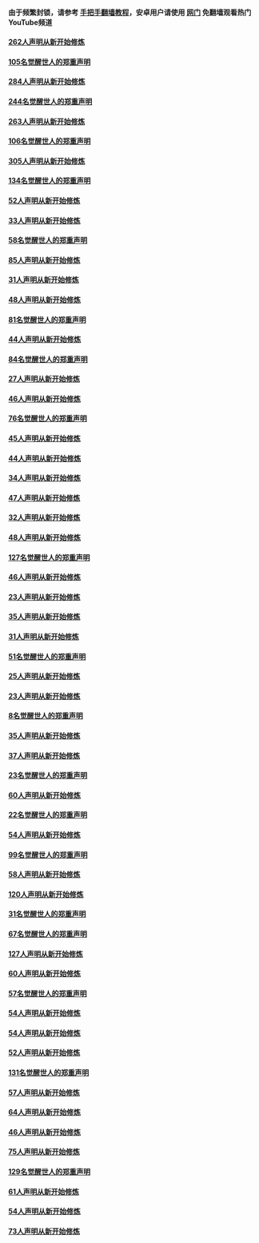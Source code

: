 #### 由于频繁封锁，请参考 [手把手翻墙教程](https://github.com/gfw-breaker/guides/wiki/)，安卓用户请使用 [网门](https://github.com/gfw-breaker/nogfw/blob/master/dl.md?t=04071601) 免翻墙观看热门YouTube频道 

#### [262人声明从新开始修炼](../pages/91/423004.md?t=04071601) 

#### [105名觉醒世人的郑重声明](../pages/91/423003.md?t=04071601) 

#### [284人声明从新开始修炼](../pages/91/422707.md?t=04071601) 

#### [244名觉醒世人的郑重声明](../pages/91/422706.md?t=04071601) 

#### [263人声明从新开始修炼](../pages/91/422553.md?t=04071601) 

#### [106名觉醒世人的郑重声明](../pages/91/422552.md?t=04071601) 

#### [305人声明从新开始修炼](../pages/91/422153.md?t=04071601) 

#### [134名觉醒世人的郑重声明](../pages/91/422152.md?t=04071601) 

#### [52人声明从新开始修炼](../pages/91/421846.md?t=04071601) 

#### [33人声明从新开始修炼](../pages/91/421804.md?t=04071601) 

#### [58名觉醒世人的郑重声明](../pages/91/421845.md?t=04071601) 

#### [85人声明从新开始修炼](../pages/91/421769.md?t=04071601) 

#### [31人声明从新开始修炼](../pages/91/421763.md?t=04071601) 

#### [48人声明从新开始修炼](../pages/91/421605.md?t=04071601) 

#### [81名觉醒世人的郑重声明](../pages/91/421656.md?t=04071601) 

#### [44人声明从新开始修炼](../pages/91/421544.md?t=04071601) 

#### [84名觉醒世人的郑重声明](../pages/91/421543.md?t=04071601) 

#### [27人声明从新开始修炼](../pages/91/421465.md?t=04071601) 

#### [46人声明从新开始修炼](../pages/91/421454.md?t=04071601) 

#### [76名觉醒世人的郑重声明](../pages/91/421453.md?t=04071601) 

#### [45人声明从新开始修炼](../pages/91/421452.md?t=04071601) 

#### [44人声明从新开始修炼](../pages/91/421422.md?t=04071601) 

#### [34人声明从新开始修炼](../pages/91/421322.md?t=04071601) 

#### [47人声明从新开始修炼](../pages/91/421264.md?t=04071601) 

#### [32人声明从新开始修炼](../pages/91/421225.md?t=04071601) 

#### [48人声明从新开始修炼](../pages/91/421202.md?t=04071601) 

#### [127名觉醒世人的郑重声明](../pages/91/421224.md?t=04071601) 

#### [46人声明从新开始修炼](../pages/91/421203.md?t=04071601) 

#### [23人声明从新开始修炼](../pages/91/421138.md?t=04071601) 

#### [35人声明从新开始修炼](../pages/91/421122.md?t=04071601) 

#### [31人声明从新开始修炼](../pages/91/421081.md?t=04071601) 

#### [51名觉醒世人的郑重声明](../pages/91/421080.md?t=04071601) 

#### [25人声明从新开始修炼](../pages/91/421020.md?t=04071601) 

#### [23人声明从新开始修炼](../pages/91/420884.md?t=04071601) 

#### [8名觉醒世人的郑重声明](../pages/91/420883.md?t=04071601) 

#### [35人声明从新开始修炼](../pages/91/420809.md?t=04071601) 

#### [37人声明从新开始修炼](../pages/91/420766.md?t=04071601) 

#### [23名觉醒世人的郑重声明](../pages/91/420765.md?t=04071601) 

#### [60人声明从新开始修炼](../pages/91/420727.md?t=04071601) 

#### [22名觉醒世人的郑重声明](../pages/91/420726.md?t=04071601) 

#### [54人声明从新开始修炼](../pages/91/420529.md?t=04071601) 

#### [99名觉醒世人的郑重声明](../pages/91/420528.md?t=04071601) 

#### [58人声明从新开始修炼](../pages/91/420198.md?t=04071601) 

#### [120人声明从新开始修炼](../pages/91/420141.md?t=04071601) 

#### [31名觉醒世人的郑重声明](../pages/91/420197.md?t=04071601) 

#### [67名觉醒世人的郑重声明](../pages/91/420140.md?t=04071601) 

#### [127人声明从新开始修炼](../pages/91/420082.md?t=04071601) 

#### [60人声明从新开始修炼](../pages/91/420081.md?t=04071601) 

#### [57名觉醒世人的郑重声明](../pages/91/420080.md?t=04071601) 

#### [54人声明从新开始修炼](../pages/91/419533.md?t=04071601) 

#### [54人声明从新开始修炼](../pages/91/419532.md?t=04071601) 

#### [52人声明从新开始修炼](../pages/91/419531.md?t=04071601) 

#### [131名觉醒世人的郑重声明](../pages/91/419530.md?t=04071601) 

#### [57人声明从新开始修炼](../pages/91/419430.md?t=04071601) 

#### [64人声明从新开始修炼](../pages/91/419429.md?t=04071601) 

#### [46人声明从新开始修炼](../pages/91/419428.md?t=04071601) 

#### [75人声明从新开始修炼](../pages/91/419427.md?t=04071601) 

#### [129名觉醒世人的郑重声明](../pages/91/419426.md?t=04071601) 

#### [61人声明从新开始修炼](../pages/91/419198.md?t=04071601) 

#### [54人声明从新开始修炼](../pages/91/419197.md?t=04071601) 

#### [73人声明从新开始修炼](../pages/91/419196.md?t=04071601) 

